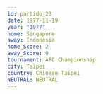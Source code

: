 ```yaml
---
id: partido_23
date: 1977-11-19
year: "1977"
home: Singapore
away: Indonesia
home_Score: 2
away_Score: 0
tournament: AFC Championship
city: Taipei
country: Chinese Taipei
NEUTRAL: NEUTRAL
---
```

